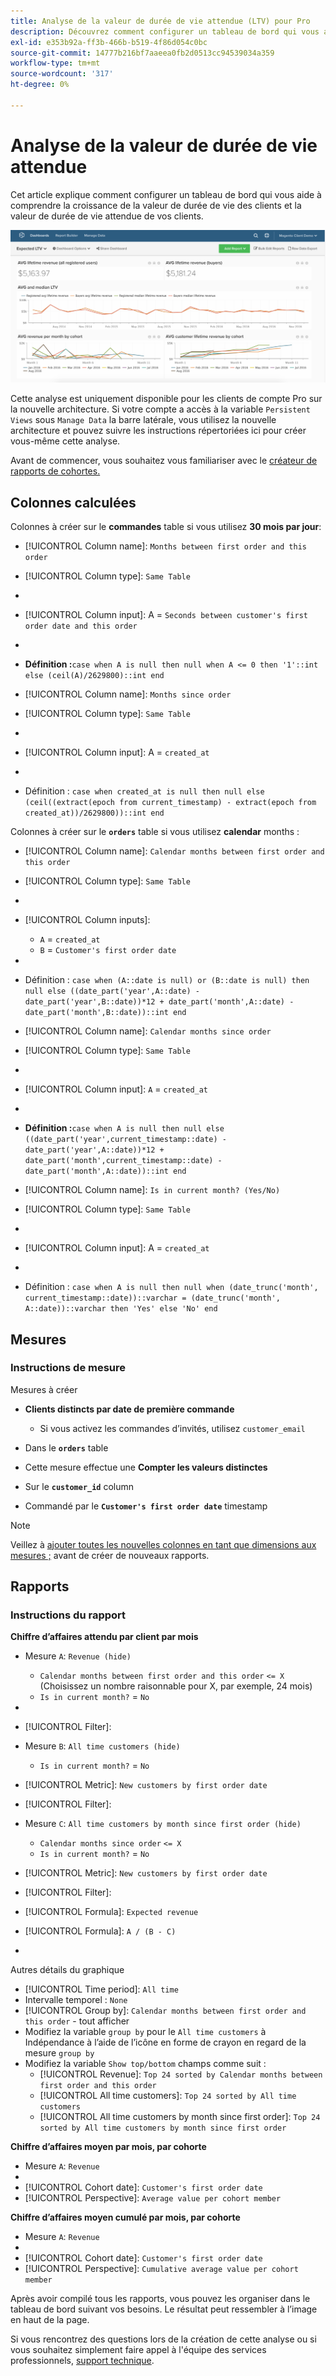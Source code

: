 ```yaml
---
title: Analyse de la valeur de durée de vie attendue (LTV) pour Pro
description: Découvrez comment configurer un tableau de bord qui vous aide à comprendre la croissance des valeurs de durée de vie des clients et la valeur de durée de vie attendue de vos clients.
exl-id: e353b92a-ff3b-466b-b519-4f86d054c0bc
source-git-commit: 14777b216bf7aaeea0fb2d0513cc94539034a359
workflow-type: tm+mt
source-wordcount: '317'
ht-degree: 0%

---
```


# Analyse de la valeur de durée de vie attendue

Cet article explique comment configurer un tableau de bord qui vous aide à comprendre la croissance de la valeur de durée de vie des clients et la valeur de durée de vie attendue de vos clients.

![](../../assets/exp-lifetim-value-anyalysis.png)

Cette analyse est uniquement disponible pour les clients de compte Pro sur la nouvelle architecture. Si votre compte a accès à la variable `Persistent Views` sous `Manage Data` la barre latérale, vous utilisez la nouvelle architecture et pouvez suivre les instructions répertoriées ici pour créer vous-même cette analyse.

Avant de commencer, vous souhaitez vous familiariser avec le [créateur de rapports de cohortes.](../dev-reports/cohort-rpt-bldr.md)

## Colonnes calculées

Colonnes à créer sur le **commandes** table si vous utilisez **30 mois par jour**:

* [!UICONTROL Column name]: `Months between first order and this order`
* [!UICONTROL Column type]: `Same Table`
* 
   [!UICONTROL Column equation]: `CALCULATION`
* [!UICONTROL Column input]: A = `Seconds between customer's first order date and this order`
* 
   [!UICONTROL Datatype]: `Integer`
* **Définition :**`case when A is null then null when A <= 0 then '1'::int else (ceil(A)/2629800)::int end`

* [!UICONTROL Column name]: `Months since order`
* [!UICONTROL Column type]: `Same Table`
* 
   [!UICONTROL Column equation]: `CALCULATION`
* [!UICONTROL Column input]: A = `created_at`
* 
   [!UICONTROL Datatype]: `Integer`
* Définition : `case when created_at is null then null else (ceil((extract(epoch from current_timestamp) - extract(epoch from created_at))/2629800))::int end`

Colonnes à créer sur le **`orders`** table si vous utilisez **calendar** months :

* [!UICONTROL Column name]: `Calendar months between first order and this order`
* [!UICONTROL Column type]: `Same Table`
* 
   [!UICONTROL Column equation]: `CALCULATION`
* [!UICONTROL Column inputs]:
   * `A` = `created_at`
   * `B` = `Customer's first order date`

* 
   [!UICONTROL Datatype]: `Integer`
* Définition : `case when (A::date is null) or (B::date is null) then null else ((date_part('year',A::date) - date_part('year',B::date))*12 + date_part('month',A::date) - date_part('month',B::date))::int end`

* [!UICONTROL Column name]: `Calendar months since order`
* [!UICONTROL Column type]: `Same Table`
* 
   [!UICONTROL Column equation]: `CALCULATION`
* [!UICONTROL Column input]: `A` = `created_at`
* 
   [!UICONTROL Datatype]: `Integer`
* **Définition :**`case when A is null then null else ((date_part('year',current_timestamp::date) - date_part('year',A::date))*12 + date_part('month',current_timestamp::date) - date_part('month',A::date))::int end`

* [!UICONTROL Column name]: `Is in current month? (Yes/No)`
* [!UICONTROL Column type]: `Same Table`
* 
   [!UICONTROL Column equation]: `CALCULATION`
* [!UICONTROL Column input]: A = `created_at`
* 
   [!UICONTROL Datatype]: `String`
* Définition : `case when A is null then null when (date_trunc('month', current_timestamp::date))::varchar = (date_trunc('month', A::date))::varchar then 'Yes' else 'No' end`

## Mesures

### Instructions de mesure

Mesures à créer

* **Clients distincts par date de première commande**
   * Si vous activez les commandes d’invités, utilisez `customer_email`

* Dans le **`orders`** table
* Cette mesure effectue une **Compter les valeurs distinctes**
* Sur le **`customer_id`** column
* Commandé par le **`Customer's first order date`** timestamp

>[!NOTE]
>
>Veillez à [ajouter toutes les nouvelles colonnes en tant que dimensions aux mesures ;](../../data-analyst/data-warehouse-mgr/manage-data-dimensions-metrics.md) avant de créer de nouveaux rapports.

## Rapports

### Instructions du rapport

**Chiffre d’affaires attendu par client par mois**

* Mesure `A`: `Revenue (hide)`
   * `Calendar months between first order and this order` `<= X` (Choisissez un nombre raisonnable pour X, par exemple, 24 mois)
   * `Is in current month?` = `No`

* 
   [!UICONTROL Mesure]: `Revenue`
* [!UICONTROL Filter]:

* Mesure `B`: `All time customers (hide)`
   * `Is in current month?` = `No`

* [!UICONTROL Metric]: `New customers by first order date`
* [!UICONTROL Filter]:

* Mesure `C`: `All time customers by month since first order (hide)`
   * `Calendar months since order` `<= X`
   * `Is in current month?` = `No`

* [!UICONTROL Metric]: `New customers by first order date`
* [!UICONTROL Filter]:

* [!UICONTROL Formula]: `Expected revenue`
* [!UICONTROL Formula]: `A / (B - C)`
* 

   [!UICONTROL Format]: `Currency`

Autres détails du graphique

* [!UICONTROL Time period]: `All time`
* Intervalle temporel : `None`
* [!UICONTROL Group by]: `Calendar months between first order and this order` - tout afficher
* Modifiez la variable `group by` pour le `All time customers` à Indépendance à l’aide de l’icône en forme de crayon en regard de la mesure `group by`
* Modifiez la variable `Show top/bottom` champs comme suit :
   * [!UICONTROL Revenue]: `Top 24 sorted by Calendar months between first order and this order`
   * [!UICONTROL All time customers]: `Top 24 sorted by All time customers`
   * [!UICONTROL All time customers by month since first order]: `Top 24 sorted by All time customers by month since first order`

**Chiffre d’affaires moyen par mois, par cohorte**

* Mesure `A`: `Revenue`
* 
   [!UICONTROL Metric view]: `Cohort`
* [!UICONTROL Cohort date]: `Customer's first order date`
* [!UICONTROL Perspective]: `Average value per cohort member`

**Chiffre d’affaires moyen cumulé par mois, par cohorte**

* Mesure `A`: `Revenue`
* 
   [!UICONTROL Metric view]: `Cohort`
* [!UICONTROL Cohort date]: `Customer's first order date`
* [!UICONTROL Perspective]: `Cumulative average value per cohort member`

Après avoir compilé tous les rapports, vous pouvez les organiser dans le tableau de bord suivant vos besoins. Le résultat peut ressembler à l’image en haut de la page.

Si vous rencontrez des questions lors de la création de cette analyse ou si vous souhaitez simplement faire appel à l&#39;équipe des services professionnels, [support technique](https://experienceleague.adobe.com/docs/commerce-knowledge-base/kb/troubleshooting/miscellaneous/mbi-service-policies.html?lang=en).
